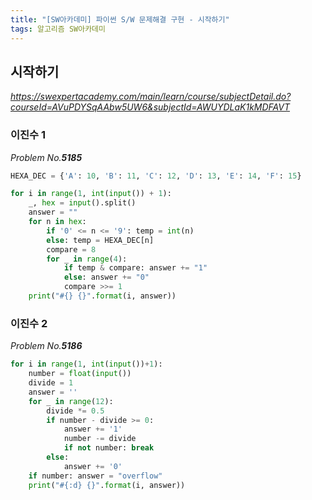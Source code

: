 ```yaml
---
title: "[SW아카데미] 파이썬 S/W 문제해결 구현 - 시작하기"
tags: 알고리즘 SW아카데미
---
```


## 시작하기

*<https://swexpertacademy.com/main/learn/course/subjectDetail.do?courseId=AVuPDYSqAAbw5UW6&subjectId=AWUYDLaK1kMDFAVT>*

### 이진수 1

*Problem No.**5185***

``` python
HEXA_DEC = {'A': 10, 'B': 11, 'C': 12, 'D': 13, 'E': 14, 'F': 15}

for i in range(1, int(input()) + 1):
    _, hex = input().split()
    answer = ""
    for n in hex:
        if '0' <= n <= '9': temp = int(n)
        else: temp = HEXA_DEC[n]
        compare = 8
        for _ in range(4):
            if temp & compare: answer += "1"
            else: answer += "0"
            compare >>= 1
    print("#{} {}".format(i, answer))
```

### 이진수 2

*Problem No.**5186***

``` python
for i in range(1, int(input())+1):
    number = float(input())
    divide = 1
    answer = ''
    for _ in range(12):
        divide *= 0.5
        if number - divide >= 0:
            answer += '1'
            number -= divide
            if not number: break
        else:
            answer += '0'
    if number: answer = "overflow"
    print("#{:d} {}".format(i, answer))
```